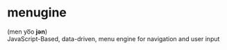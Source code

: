 # menugine 
(men yo͞o <strong>jən</strong>)<br />
JavaScript-Based, data-driven, menu engine for navigation and user input
